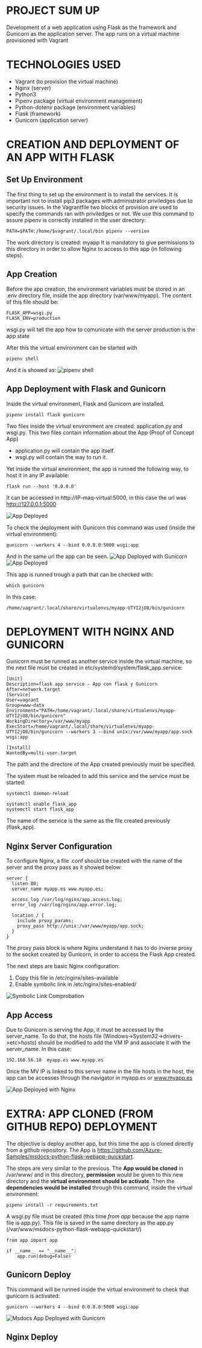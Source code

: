 # PROJECT SUM UP

Development of a web application using Flask as the framework and Gunicorn as the application server. The app runs on a virtual machine provisioned with Vagrant

# TECHNOLOGIES USED

- Vagrant (to provision the virtual machine)
- Nginx (server)
- Python3
- Pipenv package (virtual environment management)
- Python-dotenv package (environment variables)
- Flask (framework)
- Gunicorn (application server)

# CREATION AND DEPLOYMENT OF AN APP WITH FLASK

## Set Up Environment

The first thing to set up the environment is to install the services. It is important not to install pip3 packages with administrator priviledges due to security issues.
In the Vagrantfile two blocks of provision are used to specify the commands ran with priviledges or not.
We use this command to assure pipenv is correctly installed in the user directory:

```
PATH=$PATH:/home/$vagrant/.local/bin pipenv --version
```

The work directory is created: myapp
It is mandatory to give permissions to this directory in order to allow Nginx to access to this app (in following steps).

## App Creation

Before the app creation, the environment variables must be stored in an .env directory file, inside the app directory (var/www/myapp).
The content of this file should be:

```
FLASK_APP=wsgi.py
FLASK_ENV=production

```

wsgi.py will tell the app how to comunicate with the server
production is the app state

After this the virtual environment can be started with

```
pipenv shell
```

And it is showed as:
![pipenv shell](/img/pipenv-shell.PNG)

## App Deployment with Flask and Gunicorn

Inside the virtual environment, Flask and Gunicorn are installed.

```
pipenv install flask gunicorn
```

Two files inside the virtual environment are created: application.py and wsgi.py. This two files contain information about the App (Proof of Concept App)

- application.py will contain the app itself.
- wsgi.py will contain the way to run it.

Yet inside the virtual environment, the app is runned the following way, to host it in any IP available:

```
flask run --host '0.0.0.0'
```

It can be accessed in http://IP-maq-virtual:5000, in this case the url was http://127.0.0.1:5000

![App Deployed](/img/app-deployed.PNG)

To check the deployment with Gunicorn this command was used (inside the virtual environment):

```
gunicorn --workers 4 --bind 0.0.0.0:5000 wsgi:app
```

And in the same url the app can be seen.
![App Deployed with Gunicorn](/img/gunicorn-app-deployed.PNG)
![App Deployed](/img/app-deployed.PNG)

This app is runned trough a path that can be checked with:

```
which gunicorn
```

In this case:

```
/home/vagrant/.local/share/virtualenvs/myapp-UTYI2jO8/bin/gunicorn
```

# DEPLOYMENT WITH NGINX AND GUNICORN

Gunicorn must be runned as another service inside the virtual machine, so the next file must be created in etc/systemd/system/flask_app.service:

```
[Unit]
Description=flask app service - App con flask y Gunicorn
After=network.target
[Service]
User=vagrant
Group=www-data
Environment="PATH=/home/vagrant/.local/share/virtualenvs/myapp-UTYI2jO8/bin/gunicorn"
WorkingDirectory=/var/www/myapp
ExecStart=/home/vagrant/.local/share/virtualenvs/myapp-UTYI2jO8/bin/gunicorn --workers 3 --bind unix:/var/www/myapp/app.sock wsgi:app

[Install]
WantedBy=multi-user.target
```

The path and the directore of the App created previously must be specified.

The system must be reloaded to add this service and the service must be started:

```
systemctl daemon-reload

systemctl enable flask_app
systemctl start flask_app
```

The name of the service is the same as the file created previously (flask_app).

## Nginx Server Configuration

To configure Nginx, a file .conf should be created with the name of the server and the proxy pass as it showed below:

```
server {
  listen 80;
  server_name myapp.es www.myapp.es;

  access_log /var/log/nginx/app.access.log;
  error_log /var/log/nginx/app.error.log;

  location / {
    include proxy_params;
    proxy_pass http://unix:/var/www/myapp/app.sock;
  }
}
```

The proxy pass block is where Nginx understand it has to do inverse proxy to the socket created by Gunicorn, in order to access the Flask App created.

The next steps are basic Nginx configuration:

1. Copy this file in /etc/nginx/sites-available
2. Enable symbolic link in /etc/nginx/sites-enabled/

![Symbolic Link Comprobation](/img/check-symbolic-link-nginx.PNG)

## App Access

Due to Gunicorn is serving the App, it must be accessed by the server_name. To do that, the hosts file (Windows->System32->drivers->etc>hosts) should be modified to add the VM IP and associate it with the server_name.
In this case:

```
192.168.56.10  myapp.es www.myapp.es
```

Once the MV IP is linked to this server name in the file hosts in the host, the app can be accesses through the navigator in myapp.es or www.myapp.es

![App Deployed with Nginx](/img/app-deployed-nginx.PNG)

# EXTRA: APP CLONED (FROM GITHUB REPO) DEPLOYMENT

The objective is deploy another app, but this time the app is cloned directly from a github repository.
The App is https://github.com/Azure-Samples/msdocs-python-flask-webapp-quickstart.

The steps are very similar to the previous. The **App would be cloned** in /var/www/ and in this directory, **permission** would be given to this new directory and the **virtual environment should be activate**. Then the **dependencies would be installed** through this command, inside the virtual environment:

```
pipenv install -r requirements.txt
```

A wsgi.py file must be created (this time _from app_ because the app name file is app.py). This file is saved in the same directory as the app.py (/var/www/msdocs-python-flask-webapp-quickstart/)

```
from app import app

if __name__ == "__name__":
    app.run(debug=False)

```

## Gunicorn Deploy

This command will be runned inside the virtual environment to check that gunicorn is activated:

```
gunicorn --workers 4 --bind 0.0.0.0:5000 wsgi:app
```

![Msdocs App Deployed with Gunicorn](/img/msdocs-app-gunicorn-deployed.PNG)

## Nginx Deploy
